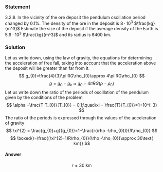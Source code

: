###  Statement 

$3.2.8.$ In the vicinity of the ore deposit the pendulum oscillation period changed by $0.1 \%$. The density of the ore in the deposit is $8 \cdot 10^3$ $\frac{kg}{m^3}$ Estimate the size of the deposit if the average density of the Earth is $5.6 \cdot 10^3$ $\frac{kg}{m^3}$ and its radius is $6400$ km. 

### Solution

Let us write down, using the law of gravity, the equations for determining the acceleration of free fall, taking into account that the acceleration above the deposit will be greater than far from it. $$ g_{0}=\frac{4}{3}\pi RG\rho_{0}\approx 4\pi RG\rho_{0} $$ $$ g=g_{0}+g_{k}\approx g_{0} + 4\pi RG(\rho - \rho_{0}) $$ Let us write down the ratio of the periods of oscillation of the pendulum given by the conditions of the problem $$ \alpha =\frac{T-T_{0}}{T_{0}} = 0,1;\quad\xi = \frac{T}{T_{0}}=1+10^{-3} $$ The ratio of the periods is expressed through the values ​​of the acceleration of gravity $$ \xi^{2} = \frac{g_{0}+g}{g_{0}}=1+\frac{r(\rho -\rho_{0})}{R\rho_{0}} $$ $$ \boxed{r=\frac{(\xi^{2}-1)R\rho_{0}}{\rho -\rho_{0}}\approx 30\text{ km}} $$ 

#### Answer

$$r\approx30\text{ km}$$ 
